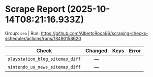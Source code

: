 # Scrape Report (2025-10-14T08:21:16.933Z)

Group: `seo`  |  Run: https://github.com/AlbertoRoca96/scraping-checks-scheduler/actions/runs/18490158620

| Check | Changed | Keys | Error |
|---|:---:|:--|:--|
| `playstation_blog_sitemap_diff` | — |  |  |
| `nintendo_us_news_sitemap_diff` | — |  |  |
